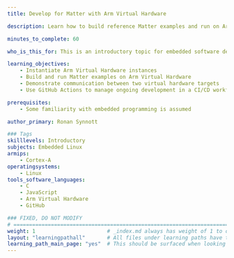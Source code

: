 ```yaml
---
title: Develop for Matter with Arm Virtual Hardware

description: Learn how to build reference Matter examples and run on Arm Virtual Hardware

minutes_to_complete: 60

who_is_this_for: This is an introductory topic for embedded software developers new to Arm Virtual Hardware.

learning_objectives: 
    - Instantiate Arm Virtual Hardware instances
    - Build and run Matter examples on Arm Virtual Hardware
    - Demonstrate communication between two virtual hardware targets
    - Use GitHub Actions to manage ongoing development in a CI/CD workflow

prerequisites:
    - Some familiarity with embedded programming is assumed

author_primary: Ronan Synnott

### Tags
skilllevels: Introductory
subjects: Embedded Linux
armips:
    - Cortex-A
operatingsystems:
    - Linux
tools_software_languages:
    - C
    - JavaScript
    - Arm Virtual Hardware
    - GitHub

### FIXED, DO NOT MODIFY
# ================================================================================
weight: 1                       # _index.md always has weight of 1 to order correctly
layout: "learningpathall"       # All files under learning paths have this same wrapper
learning_path_main_page: "yes"  # This should be surfaced when looking for related content. Only set for _index.md of learning path content.
---
```

